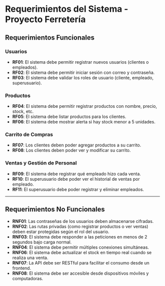 # Requerimientos del Sistema - Proyecto Ferretería

## Requerimientos Funcionales

### Usuarios
- **RF01**: El sistema debe permitir registrar nuevos usuarios (clientes o empleados).
- **RF02**: El sistema debe permitir iniciar sesión con correo y contraseña.
- **RF03**: El sistema debe validar los roles de usuario (cliente, empleado, superusuario).

### Productos
- **RF04**: El sistema debe permitir registrar productos con nombre, precio, stock, etc.
- **RF05**: El sistema debe listar productos para los clientes.
- **RF06**: El sistema debe mostrar alerta si hay stock menor a 5 unidades.

### Carrito de Compras
- **RF07**: Los clientes deben poder agregar productos a su carrito.
- **RF08**: Los clientes deben poder ver y modificar su carrito.

### Ventas y Gestión de Personal
- **RF09**: El sistema debe registrar qué empleado hizo cada venta.
- **RF10**: El superusuario debe poder ver el historial de ventas por empleado.
- **RF11**: El superusuario debe poder registrar y eliminar empleados.

---

## Requerimientos No Funcionales

- **RNF01**: Las contraseñas de los usuarios deben almacenarse cifradas.
- **RNF02**: Las rutas privadas (como registrar productos o ver ventas) deben estar protegidas según el rol del usuario.
- **RNF03**: El sistema debe responder a las peticiones en menos de 2 segundos bajo carga normal.
- **RNF04**: El sistema debe permitir múltiples conexiones simultáneas.
- **RNF06**: El sistema debe actualizar el stock en tiempo real cuando se realiza una venta.
- **RNF07**: La API debe ser RESTful para facilitar el consumo desde un frontend.
- **RNF08**: El sistema debe ser accesible desde dispositivos móviles y computadoras.
